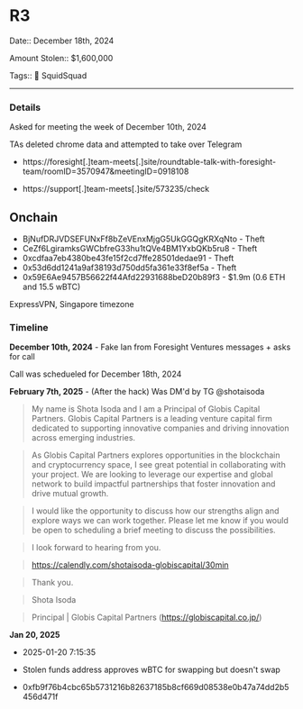 # R3 

Date:: December 18th, 2024

Amount Stolen:: $1,600,000

Tags:: 🔑 SquidSquad

---

### Details

Asked for meeting the week of December 10th, 2024

TAs deleted chrome data and attempted to take over Telegram

- https://foresight[.]team-meets[.]site/roundtable-talk-with-foresight-team/roomID=3570947&meetingID=0918108

- https://support[.]team-meets[.]site/573235/check



## Onchain

- BjNufDRJVDSEFUNxFf8bZeVEnxMjgG5UkGGQgKRXqNto - Theft
- CeZf6LgiramksGWCbfreG33hu1tQVe4BM1YxbQKb5ru8 - Theft
- 0xcdfaa7eb4380be43fe15f2cd7ffe28501dedae91 - Theft
- 0x53d6dd1241a9af38193d750dd5fa361e33f8ef5a - Theft
- 0x59E6Ae9457B56622f44Afd22931688beD20b89f3 - $1.9m (0.6 ETH and 15.5 wBTC)

ExpressVPN, Singapore timezone



### Timeline

**December 10th, 2024** - Fake Ian from Foresight Ventures messages + asks for call

Call was schedueled for December 18th, 2024

**February 7th, 2025** - (After the hack) Was DM'd by TG @shotaisoda

> My name is Shota Isoda and I am a Principal of Globis Capital Partners. Globis Capital Partners is a leading venture capital firm dedicated to supporting innovative companies and driving innovation across emerging industries.

> As Globis Capital Partners explores opportunities in the blockchain and cryptocurrency space, I see great potential in collaborating with your project. We are looking to leverage our expertise and global network to build impactful partnerships that foster innovation and drive mutual growth.

> I would like the opportunity to discuss how our strengths align and explore ways we can work together. Please let me know if you would be open to scheduling a brief meeting to discuss the possibilities.

> I look forward to hearing from you.

> https://calendly.com/shotaisoda-globiscapital/30min

> Thank you.

> Shota Isoda

> Principal | Globis Capital Partners (https://globiscapital.co.jp/)

**Jan 20, 2025**

- 2025-01-20 7:15:35  

- Stolen funds address approves wBTC for swapping but doesn't swap

- 0xfb9f76b4cbc65b5731216b82637185b8cf669d08538e0b47a74dd2b5456d471f

